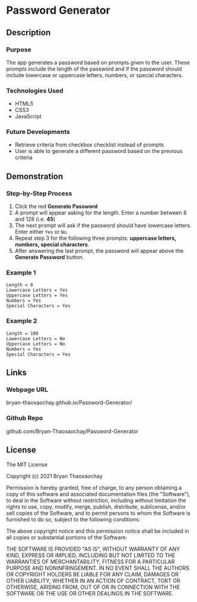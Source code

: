 # Password Generator

## Description

### Purpose
The app generates a password based on prompts given to the user. These prompts include the length of the password and if the password should include lowercase or uppercase letters, numbers, or special characters.

### Technologies Used
- HTML5
- CSS3
- JavaScript

### Future Developments
- Retrieve criteria from checkbox checklist instead of prompts
- User is able to generate a different password based on the previous criteria

## Demonstration

### Step-by-Step Process
1. Click the red **Generate Password**
2. A prompt will appear asking for the length. Enter a number between 8 and 128 (i.e. **45**)
3. The next prompt will ask if the password should have lowercase letters. Enter either ``Yes`` or ``No``.
4. Repeat step 3 for the following three prompts: **uppercase letters, numbers, special characters**.
5. After answering the last prompt, the password will appear above the **Generate Password** button.

### Example 1

```
Length = 8
Lowercase Letters = Yes
Uppercase Letters = Yes
Numbers = Yes
Special Characters = Yes
```
### Example 2
```
Length = 100
Lowercase Letters = No
Uppercase Letters = No
Numbers = Yes
Special Characters = Yes
```

## Links

### Webpage URL

bryan-thaoxaochay.github.io/Password-Generator/

### Github Repo

github.com/Bryan-Thaoxaochay/Password-Generator

## License
The MIT License

Copyright (c) 2021 Bryan Thaoxaochay

Permission is hereby granted, free of charge, 
to any person obtaining a copy of this software and 
associated documentation files (the "Software"), to 
deal in the Software without restriction, including 
without limitation the rights to use, copy, modify, 
merge, publish, distribute, sublicense, and/or sell 
copies of the Software, and to permit persons to whom 
the Software is furnished to do so, 
subject to the following conditions:

The above copyright notice and this permission notice 
shall be included in all copies or substantial portions of the Software.

THE SOFTWARE IS PROVIDED "AS IS", WITHOUT WARRANTY OF ANY KIND, 
EXPRESS OR IMPLIED, INCLUDING BUT NOT LIMITED TO THE WARRANTIES 
OF MERCHANTABILITY, FITNESS FOR A PARTICULAR PURPOSE AND NONINFRINGEMENT. 
IN NO EVENT SHALL THE AUTHORS OR COPYRIGHT HOLDERS BE LIABLE FOR 
ANY CLAIM, DAMAGES OR OTHER LIABILITY, WHETHER IN AN ACTION OF CONTRACT, 
TORT OR OTHERWISE, ARISING FROM, OUT OF OR IN CONNECTION WITH THE 
SOFTWARE OR THE USE OR OTHER DEALINGS IN THE SOFTWARE.